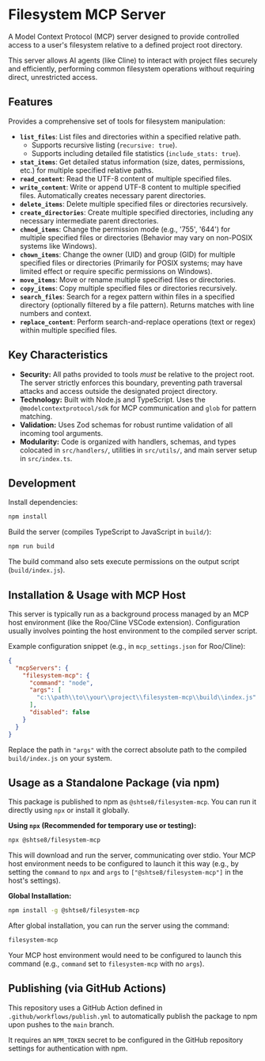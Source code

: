 # Filesystem MCP Server

A Model Context Protocol (MCP) server designed to provide controlled access to a
user's filesystem relative to a defined project root directory.

This server allows AI agents (like Cline) to interact with project files
securely and efficiently, performing common filesystem operations without
requiring direct, unrestricted access.

## Features

Provides a comprehensive set of tools for filesystem manipulation:

- **`list_files`**: List files and directories within a specified relative path.
  - Supports recursive listing (`recursive: true`).
  - Supports including detailed file statistics (`include_stats: true`).
- **`stat_items`**: Get detailed status information (size, dates, permissions,
  etc.) for multiple specified relative paths.
- **`read_content`**: Read the UTF-8 content of multiple specified files.
- **`write_content`**: Write or append UTF-8 content to multiple specified
  files. Automatically creates necessary parent directories.
- **`delete_items`**: Delete multiple specified files or directories
  recursively.
- **`create_directories`**: Create multiple specified directories, including any
  necessary intermediate parent directories.
- **`chmod_items`**: Change the permission mode (e.g., '755', '644') for
  multiple specified files or directories (Behavior may vary on non-POSIX
  systems like Windows).
- **`chown_items`**: Change the owner (UID) and group (GID) for multiple
  specified files or directories (Primarily for POSIX systems; may have limited
  effect or require specific permissions on Windows).
- **`move_items`**: Move or rename multiple specified files or directories.
- **`copy_items`**: Copy multiple specified files or directories recursively.
- **`search_files`**: Search for a regex pattern within files in a specified
  directory (optionally filtered by a file pattern). Returns matches with line
  numbers and context.
- **`replace_content`**: Perform search-and-replace operations (text or regex)
  within multiple specified files.

## Key Characteristics

- **Security:** All paths provided to tools _must_ be relative to the project
  root. The server strictly enforces this boundary, preventing path traversal
  attacks and access outside the designated project directory.
- **Technology:** Built with Node.js and TypeScript. Uses the
  `@modelcontextprotocol/sdk` for MCP communication and `glob` for pattern
  matching.
- **Validation:** Uses Zod schemas for robust runtime validation of all incoming
  tool arguments.
- **Modularity:** Code is organized with handlers, schemas, and types colocated
  in `src/handlers/`, utilities in `src/utils/`, and main server setup in
  `src/index.ts`.

## Development

Install dependencies:

```bash
npm install
```

Build the server (compiles TypeScript to JavaScript in `build/`):

```bash
npm run build
```

The build command also sets execute permissions on the output script
(`build/index.js`).

## Installation & Usage with MCP Host

This server is typically run as a background process managed by an MCP host
environment (like the Roo/Cline VSCode extension). Configuration usually
involves pointing the host environment to the compiled server script.

Example configuration snippet (e.g., in `mcp_settings.json` for Roo/Cline):

```json
{
  "mcpServers": {
    "filesystem-mcp": {
      "command": "node",
      "args": [
        "c:\\path\\to\\your\\project\\filesystem-mcp\\build\\index.js"
      ],
      "disabled": false
    }
  }
}
```

Replace the path in `"args"` with the correct absolute path to the compiled
`build/index.js` on your system.

## Usage as a Standalone Package (via npm)

This package is published to npm as `@shtse8/filesystem-mcp`. You can run it
directly using `npx` or install it globally.

**Using `npx` (Recommended for temporary use or testing):**

```bash
npx @shtse8/filesystem-mcp
```

This will download and run the server, communicating over stdio. Your MCP host
environment needs to be configured to launch it this way (e.g., by setting the
`command` to `npx` and `args` to `["@shtse8/filesystem-mcp"]` in the host's
settings).

**Global Installation:**

```bash
npm install -g @shtse8/filesystem-mcp
```

After global installation, you can run the server using the command:

```bash
filesystem-mcp
```

Your MCP host environment would need to be configured to launch this command
(e.g., `command` set to `filesystem-mcp` with no `args`).

## Publishing (via GitHub Actions)

This repository uses a GitHub Action defined in `.github/workflows/publish.yml`
to automatically publish the package to npm upon pushes to the `main` branch.

It requires an `NPM_TOKEN` secret to be configured in the GitHub repository
settings for authentication with npm.
